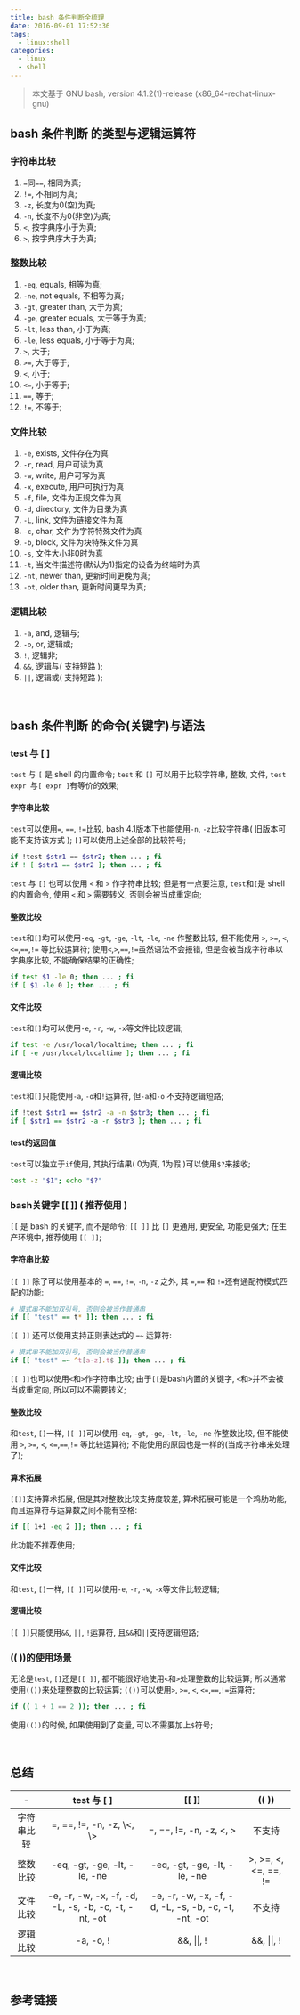 ```yaml
---
title: bash 条件判断全梳理
date: 2016-09-01 17:52:36
tags: 
  - linux:shell
categories:
  - linux
  - shell
---
```


> 本文基于 GNU bash, version 4.1.2(1)-release (x86_64-redhat-linux-gnu)

<!--more-->

## **bash 条件判断 的类型与逻辑运算符**

### **字符串比较**
1. `=`同`==`, 相同为真;
2. `!=`, 不相同为真;
3. `-z`, 长度为0(空)为真;
4. `-n`, 长度不为0(非空)为真;
5. `<`, 按字典序小于为真;
6. `>`, 按字典序大于为真;

### **整数比较**
1. `-eq`, equals, 相等为真;
2. `-ne`, not equals, 不相等为真;
3. `-gt`, greater than, 大于为真;
4. `-ge`, greater equals, 大于等于为真;
5. `-lt`, less than, 小于为真;
6. `-le`, less equals, 小于等于为真;
7. `>`, 大于;
8. `>=`, 大于等于;
9. `<`, 小于;
10. `<=`, 小于等于;
11. `==`, 等于;
12. `!=`, 不等于;

### **文件比较**
1. `-e`, exists, 文件存在为真
2. `-r`, read, 用户可读为真 
3. `-w`, write, 用户可写为真 
4. `-x`, execute, 用户可执行为真 
5. `-f`, file, 文件为正规文件为真 
6. `-d`, directory, 文件为目录为真
7. `-L`, link, 文件为链接文件为真
8. `-c`, char, 文件为字符特殊文件为真 
9. `-b`, block, 文件为块特殊文件为真 
10. `-s`, 文件大小非0时为真 
11. `-t`, 当文件描述符(默认为1)指定的设备为终端时为真
12. `-nt`, newer than, 更新时间更晚为真;
13. `-ot`, older than, 更新时间更早为真;

### **逻辑比较**
1. `-a`, and, 逻辑与;
2. `-o`, or, 逻辑或;
3. `!`, 逻辑非;
4. `&&`, 逻辑与( 支持短路 );
5. `||`, 逻辑或( 支持短路 );

&nbsp;
## **bash 条件判断 的命令(关键字)与语法**

### **test 与 [ ]**
`test` 与 `[` 是 shell 的内置命令;
`test` 和 `[]` 可以用于比较字符串, 整数, 文件, `test expr `与`[ expr ]`有等价的效果;

#### **字符串比较**
`test`可以使用`=`, `==`, `!=`比较, bash 4.1版本下也能使用`-n`, `-z`比较字符串( 旧版本可能不支持该方式 );
`[]`可以使用上述全部的比较符号;
``` bash
if !test $str1 == $str2; then ... ; fi
if ! [ $str1 == $str2 ]; then ... ; fi
```
`test` 与 `[]` 也可以使用 `<` 和 `>` 作字符串比较; 但是有一点要注意, `test`和`[`是 shell 的内置命令, 使用 `<` 和 `>` 需要转义, 否则会被当成重定向; 
#### **整数比较**
`test`和`[]`均可以使用`-eq`, `-gt`, `-ge`, `-lt`, `-le`, `-ne` 作整数比较, 但不能使用 `>`, `>=`, `<`, `<=`,`==`,`!=` 等比较运算符;
使用`<`,`>`,`==`,`!=`虽然语法不会报错, 但是会被当成字符串以字典序比较, 不能确保结果的正确性;
``` bash
if test $1 -le 0; then ... ; fi
if [ $1 -le 0 ]; then ... ; fi
```
#### **文件比较**
`test`和`[]`均可以使用`-e`, `-r`, `-w`, `-x`等文件比较逻辑;
``` bash
if test -e /usr/local/localtime; then ... ; fi
if [ -e /usr/local/localtime ]; then ... ; fi
```
#### **逻辑比较**
`test`和`[]`只能使用`-a`, `-o`和`!`运算符, 但`-a`和`-o` 不支持逻辑短路;
``` bash
if !test $str1 == $str2 -a -n $str3; then ... ; fi
if [ $str1 == $str2 -a -n $str3 ]; then ... ; fi
```
#### **test的返回值**
`test`可以独立于`if`使用, 其执行结果( 0为真, 1为假 )可以使用`$?`来接收;
``` bash
test -z "$1"; echo "$?"
```

### **bash关键字 [[ ]] ( 推荐使用 )**
`[[` 是 bash 的关键字, 而不是命令;
`[[ ]]` 比 `[]` 更通用, 更安全, 功能更强大; 在生产环境中, 推荐使用 `[[ ]]`;

#### **字符串比较**
`[[ ]]` 除了可以使用基本的 `=`, `==`, `!=`, `-n`, `-z` 之外, 其 `=`,`==` 和 `!=`还有通配符模式匹配的功能:
``` bash
# 模式串不能加双引号, 否则会被当作普通串
if [[ "test" == t* ]]; then ... ; fi
```
`[[ ]]` 还可以使用支持正则表达式的 `=~` 运算符:
``` bash
# 模式串不能加双引号, 否则会被当作普通串
if [[ "test" =~ ^t[a-z].t$ ]]; then ... ; fi
```
`[[ ]]`也可以使用`<`和`>`作字符串比较; 由于`[[`是bash内置的关键字, `<`和`>`并不会被当成重定向, 所以可以不需要转义;
#### **整数比较**
和`test`, `[]`一样, `[[ ]]`可以使用`-eq`, `-gt`, `-ge`, `-lt`, `-le`, `-ne` 作整数比较, 但不能使用 `>`, `>=`, `<`, `<=`,`==`,`!=` 等比较运算符; 不能使用的原因也是一样的(当成字符串来处理了);
#### **算术拓展**
`[[]]`支持算术拓展, 但是其对整数比较支持度较差, 算术拓展可能是一个鸡肋功能, 而且运算符与运算数之间不能有空格:
``` bash
if [[ 1+1 -eq 2 ]]; then ... ; fi
```
此功能不推荐使用;
#### **文件比较**
和`test`, `[]`一样, `[[ ]]`可以使用`-e`, `-r`, `-w`, `-x`等文件比较逻辑;
#### **逻辑比较**
`[[ ]]`只能使用`&&`, `||`, `!`运算符, 且`&&`和`||`支持逻辑短路;

### **(( ))的使用场景**
无论是`test`, `[]`还是`[[ ]]`, 都不能很好地使用`<`和`>`处理整数的比较运算;
所以通常使用`(())`来处理整数的比较运算;
`(())`可以使用`>`, `>=`, `<`, `<=`,`==`,`!=`运算符;
``` bash
if (( 1 + 1 == 2 )); then ... ; fi
```
使用`(())`的时候, 如果使用到了变量, 可以不需要加上`$`符号;

&nbsp;
## **总结**

|-           | test 与 [ ]                                          | [[ ]]                                                | (( ))                 |
|:----------:|:----------------------------------------------------:|:----------------------------------------------------:|:---------------------:|
| 字符串比较 | =, ==, !=, -n, -z, \\<, \\>                          | =, ==, !=, -n, -z, <, >                              | 不支持                |
| 整数比较   | -eq, -gt, -ge, -lt, -le, -ne                         | -eq, -gt, -ge, -lt, -le, -ne                         | \>, >=, <, <=, ==, != |
| 文件比较   | -e, -r, -w, -x, -f, -d, -L, -s, -b, -c, -t, -nt, -ot | -e, -r, -w, -x, -f, -d, -L, -s, -b, -c, -t, -nt, -ot | 不支持                |
| 逻辑比较   | -a, -o, !                                            | &&, &#124;&#124;, !                                  | &&, &#124;&#124;, !   |

&nbsp;
## **参考链接**
